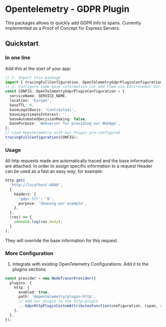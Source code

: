 # Opentelemetry - GDPR Plugin

This packages allows to quickly add GDPR Info to spans.
Currently implemented as a Proof of Concept for Express Servers.

## Quickstart

### In one line

Add this at the start of your app:

```typescript
// 1. Import this package
import { tracingFullConfiguration, OpenTelemetryGdprPluginConfiguration } from 'opentelemetry-plugin-gdpr';
// 2. Configure some base information (or add them via Environemnt Variables)
const CONFIG: OpenTelemetryGdprPluginConfiguration = {
  serviceName: SERVICE_NAME,
  location: 'Europe',
  baseTTL: 0,
  baseLegalBasis: 'Contractual',
  baseLegitimateInterest: '',
  baseAutomatedDecisionMaking: false,
  basePurpose: 'Webserver for providing our WebApp',
};
// Load Opentelemetry with our Plugin pre-configured
tracingFullConfiguration(CONFIG);
```

### Usage

All http requests made are automatically traced and the base information are attached. In order to assign specific information to a request Header can be used as a fast an easy way, for example:

```typescript
http.get(
  'http://localhost:4000',
  {
    headers: {
      'gdpr.ttl': '0',
      purpose: 'Showing our example',
    },
  },
  (res) => {
    console.log(res.body);
  }
);
```

They will override the base information for this request.

### More Configuration

1. Integrate with existing OpenTelemetry Configurations.
   Add it to the plugins sections

```typescript
const provider = new NodeTracerProvider({
  plugins: {
    http: {
      enabled: true,
      path: '@opentelemetry/plugin-http',
      // Add our plugin to the http-plugin
      ...GdprHttpPluginCustomAttributesFunction(configuration, (span, request, response) => {}),
    },
  },
});
```
